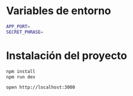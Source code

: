 # Variables de entorno
```bash
APP_PORT=
SECRET_PHRASE=
```

# Instalación del proyecto

```bash
npm install
npm run dev
```

``` bash
open http://localhost:3000
```
